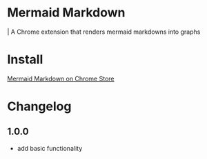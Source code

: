 # Mermaid Markdown
| A Chrome extension that renders mermaid markdowns into graphs

# Install

[Mermaid Markdown on Chrome Store](https://chrome.google.com/webstore/detail/mboeoikjijmjcjgpccghbcoegikliijg)

# Changelog

## 1.0.0

- add basic functionality
